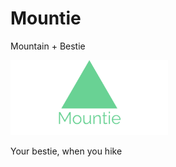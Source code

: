 # Mountie


Mountain + Bestie

<p align="left">
<img src="./readme_img/logo.png" width = "50%">
</p>


Your bestie, when you hike



